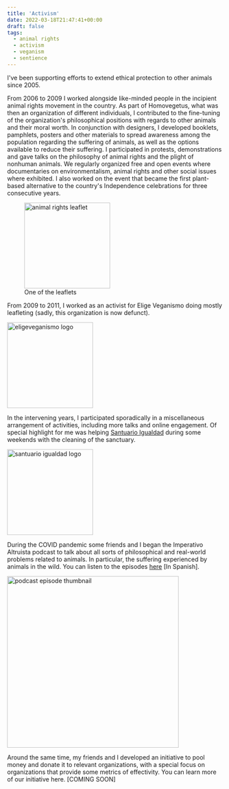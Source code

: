 ```yaml
---
title: 'Activism'
date: 2022-03-18T21:47:41+00:00
draft: false
tags:
  - animal rights
  - activism
  - veganism
  - sentience
---
```


I've been supporting efforts to extend ethical protection to other animals since 2005. 

From 2006 to 2009 I worked alongside like-minded people in the incipient animal rights movement in the country. As part of Homovegetus, what was then an organization of different individuals, I contributed to the fine-tuning of the organization's philosophical positions with regards to other animals and their moral worth. In conjunction with designers, I developed booklets, pamphlets, posters and other materials to spread awareness among the population regarding the suffering of animals, as well as the options available to reduce their suffering. I participated in protests, demonstrations and gave talks on the philosophy of animal rights and the plight of nonhuman animals. We regularly organized free and open events where documentaries on environmentalism, animal rights and other social issues where exhibited. I also worked on the event that became the first plant-based alternative to the country's Independence celebrations for three consecutive years.

<figure>
  <image src="/images/leaflet.jpg" alt="animal rights leaflet" width="200" >
  <figcaption>One of the leaflets</figcaption>
</figure>

From 2009 to 2011, I worked as an activist for Elige Veganismo doing mostly leafleting (sadly, this organization is now defunct). 

  <image src="/images/eligeveganismo.jpeg" alt="eligeveganismo logo" width="200" >

In the intervening years, I participated sporadically in a miscellaneous arrangement of activities, including more talks and online engagement. Of special highlight for me was helping [Santuario Igualdad](https://www.santuarioigualdad.cl) during some weekends with the cleaning of the sanctuary.

  <image src="/images/santuario.jpeg" alt="santuario igualdad logo" width="200" >


During the COVID pandemic some friends and I began the Imperativo Altruista podcast to talk about all sorts of philosophical and real-world problems related to animals. In particular, the suffering experienced by animals in the wild. You can listen to the episodes [here](https://www.youtube.com/@imperativoaltruistapodcast1040) [In Spanish].

  <image src="/images/podcast.jpg" alt="podcast episode thumbnail" width="400" >

Around the same time, my friends and I developed an initiative to pool money and donate it to relevant organizations, with a special focus on organizations that provide some metrics of effectivity. You can learn more of our initiative here. [COMING SOON]


